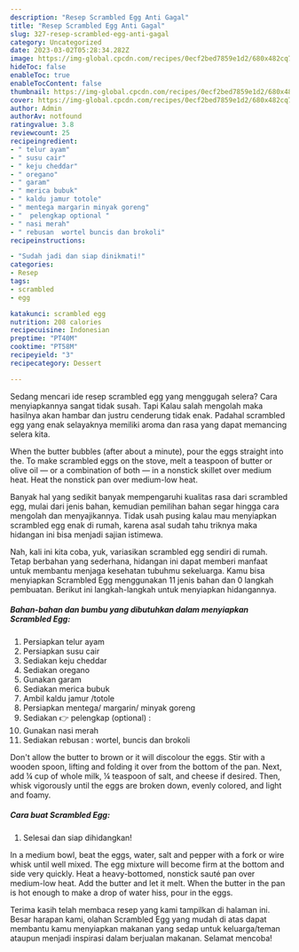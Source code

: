 ```yaml
---
description: "Resep Scrambled Egg Anti Gagal"
title: "Resep Scrambled Egg Anti Gagal"
slug: 327-resep-scrambled-egg-anti-gagal
category: Uncategorized
date: 2023-03-02T05:28:34.282Z
image: https://img-global.cpcdn.com/recipes/0ecf2bed7859e1d2/680x482cq70/scrambled-egg-foto-resep-utama.jpg
hideToc: false
enableToc: true
enableTocContent: false
thumbnail: https://img-global.cpcdn.com/recipes/0ecf2bed7859e1d2/680x482cq70/scrambled-egg-foto-resep-utama.jpg
cover: https://img-global.cpcdn.com/recipes/0ecf2bed7859e1d2/680x482cq70/scrambled-egg-foto-resep-utama.jpg
author: Admin
authorAv: notfound
ratingvalue: 3.8
reviewcount: 25
recipeingredient:
- " telur ayam"
- " susu cair"
- " keju cheddar"
- " oregano"
- " garam"
- " merica bubuk"
- " kaldu jamur totole"
- " mentega margarin minyak goreng"
- "  pelengkap optional "
- " nasi merah"
- " rebusan  wortel buncis dan brokoli"
recipeinstructions:

- "Sudah jadi dan siap dinikmati!"
categories:
- Resep
tags:
- scrambled
- egg

katakunci: scrambled egg 
nutrition: 208 calories
recipecuisine: Indonesian
preptime: "PT40M"
cooktime: "PT58M"
recipeyield: "3"
recipecategory: Dessert

---
```



Sedang mencari ide resep scrambled egg yang menggugah selera? Cara menyiapkannya sangat tidak susah. Tapi Kalau salah mengolah maka hasilnya akan hambar dan justru cenderung tidak enak. Padahal scrambled egg yang enak selayaknya memiliki aroma dan rasa yang dapat memancing selera kita.


When the butter bubbles (after about a minute), pour the eggs straight into the. To make scrambled eggs on the stove, melt a teaspoon of butter or olive oil — or a combination of both — in a nonstick skillet over medium heat. Heat the nonstick pan over medium-low heat.

Banyak hal yang sedikit banyak mempengaruhi kualitas rasa dari scrambled egg, mulai dari jenis bahan, kemudian pemilihan bahan segar hingga cara mengolah dan menyajikannya. Tidak usah pusing kalau mau menyiapkan scrambled egg enak di rumah, karena asal sudah tahu triknya maka hidangan ini bisa menjadi sajian istimewa.


Nah, kali ini kita coba, yuk, variasikan scrambled egg sendiri di rumah. Tetap berbahan yang sederhana, hidangan ini dapat memberi manfaat untuk membantu menjaga kesehatan tubuhmu sekeluarga. Kamu bisa menyiapkan Scrambled Egg menggunakan 11 jenis bahan dan 0 langkah pembuatan. Berikut ini langkah-langkah untuk menyiapkan hidangannya.

<!--inarticleads1-->

##### Bahan-bahan dan bumbu yang dibutuhkan dalam menyiapkan Scrambled Egg:

1. Persiapkan  telur ayam
1. Persiapkan  susu cair
1. Sediakan  keju cheddar
1. Sediakan  oregano
1. Gunakan  garam
1. Sediakan  merica bubuk
1. Ambil  kaldu jamur /totole
1. Persiapkan  mentega/ margarin/ minyak goreng
1. Sediakan  👉 pelengkap (optional) :
1. Gunakan  nasi merah
1. Sediakan  rebusan : wortel, buncis dan brokoli


Don&#39;t allow the butter to brown or it will discolour the eggs. Stir with a wooden spoon, lifting and folding it over from the bottom of the pan. Next, add ¼ cup of whole milk, ¼ teaspoon of salt, and cheese if desired. Then, whisk vigorously until the eggs are broken down, evenly colored, and light and foamy. 

<!--inarticleads2-->

##### Cara buat Scrambled Egg:


1. Selesai dan siap dihidangkan!

In a medium bowl, beat the eggs, water, salt and pepper with a fork or wire whisk until well mixed. The egg mixture will become firm at the bottom and side very quickly. Heat a heavy-bottomed, nonstick sauté pan over medium-low heat. Add the butter and let it melt. When the butter in the pan is hot enough to make a drop of water hiss, pour in the eggs. 

Terima kasih telah membaca resep yang kami tampilkan di halaman ini. Besar harapan kami, olahan Scrambled Egg yang mudah di atas dapat membantu kamu menyiapkan makanan yang sedap untuk keluarga/teman ataupun menjadi inspirasi dalam berjualan makanan. Selamat mencoba!
